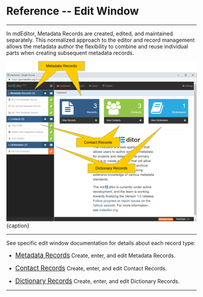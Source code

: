 # Reference -- Edit Window 

---

In mdEditor, <span class="md-panel">Metadata Records</span> are created, edited, and maintained separately.  This normalized approach to the editor and record management allows the metadata author the flexibility to combine and reuse individual parts when creating subsequent metadata records.  

![Main mdEditor Dashboard](/assets/reference/reference/primaryDashboard.png){caption}

---

See specific edit window documentation for details about each record type:

* [<span class="md-window" style="font-size: larger">Metadata Records</span>](metadata/metadata-record.md)  Create, enter, and edit <span class="md-panel">Metadata Records</span>.  

* [<span class="md-window" style="font-size: larger">Contact Records</span>](contact/contact-record.md)  Create, enter, and edit <span class="md-panel">Contact Records</span>.  

* [<span class="md-window" style="font-size: larger">Dictionary Records</span>](dictionary/dictionary-record.md)  Create, enter, and edit <span class="md-panel">Dictionary Records</span>.  

---

